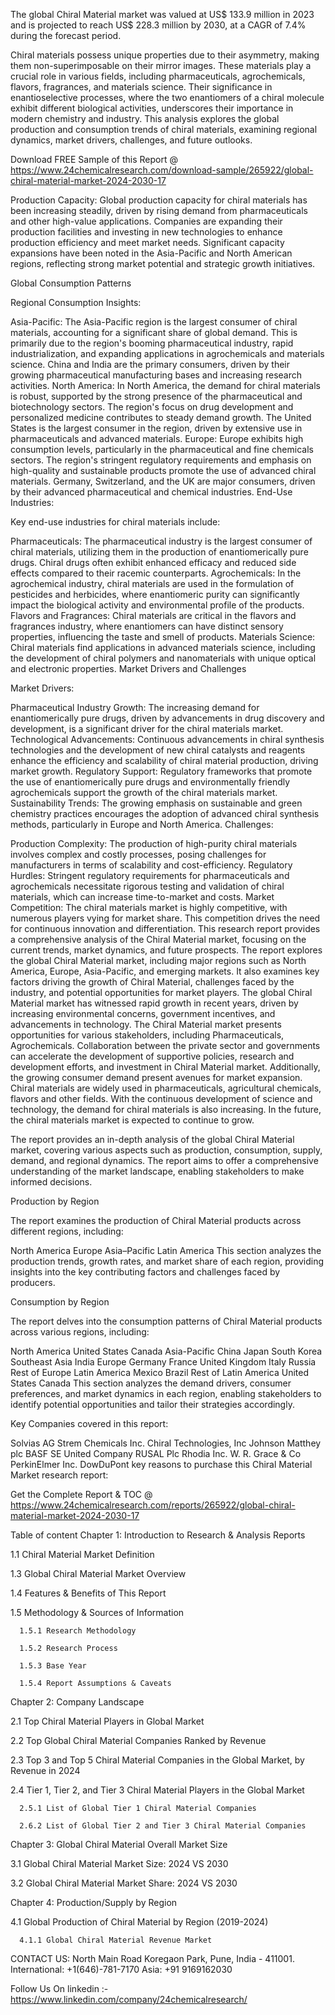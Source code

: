 The global Chiral Material market was valued at US$ 133.9 million in 2023 and is projected to reach US$ 228.3 million by 2030, at a CAGR of 7.4% during the forecast period.

Chiral materials possess unique properties due to their asymmetry, making them non-superimposable on their mirror images. These materials play a crucial role in various fields, including pharmaceuticals, agrochemicals, flavors, fragrances, and materials science. Their significance in enantioselective processes, where the two enantiomers of a chiral molecule exhibit different biological activities, underscores their importance in modern chemistry and industry. This analysis explores the global production and consumption trends of chiral materials, examining regional dynamics, market drivers, challenges, and future outlooks.

Download FREE Sample of this Report @ https://www.24chemicalresearch.com/download-sample/265922/global-chiral-material-market-2024-2030-17

Production Capacity: Global production capacity for chiral materials has been increasing steadily, driven by rising demand from pharmaceuticals and other high-value applications. Companies are expanding their production facilities and investing in new technologies to enhance production efficiency and meet market needs. Significant capacity expansions have been noted in the Asia-Pacific and North American regions, reflecting strong market potential and strategic growth initiatives.



Global Consumption Patterns

Regional Consumption Insights:

Asia-Pacific: The Asia-Pacific region is the largest consumer of chiral materials, accounting for a significant share of global demand. This is primarily due to the region's booming pharmaceutical industry, rapid industrialization, and expanding applications in agrochemicals and materials science. China and India are the primary consumers, driven by their growing pharmaceutical manufacturing bases and increasing research activities.
North America: In North America, the demand for chiral materials is robust, supported by the strong presence of the pharmaceutical and biotechnology sectors. The region's focus on drug development and personalized medicine contributes to steady demand growth. The United States is the largest consumer in the region, driven by extensive use in pharmaceuticals and advanced materials.
Europe: Europe exhibits high consumption levels, particularly in the pharmaceutical and fine chemicals sectors. The region's stringent regulatory requirements and emphasis on high-quality and sustainable products promote the use of advanced chiral materials. Germany, Switzerland, and the UK are major consumers, driven by their advanced pharmaceutical and chemical industries.
End-Use Industries:

Key end-use industries for chiral materials include:

Pharmaceuticals: The pharmaceutical industry is the largest consumer of chiral materials, utilizing them in the production of enantiomerically pure drugs. Chiral drugs often exhibit enhanced efficacy and reduced side effects compared to their racemic counterparts.
Agrochemicals: In the agrochemical industry, chiral materials are used in the formulation of pesticides and herbicides, where enantiomeric purity can significantly impact the biological activity and environmental profile of the products.
Flavors and Fragrances: Chiral materials are critical in the flavors and fragrances industry, where enantiomers can have distinct sensory properties, influencing the taste and smell of products.
Materials Science: Chiral materials find applications in advanced materials science, including the development of chiral polymers and nanomaterials with unique optical and electronic properties.
Market Drivers and Challenges

Market Drivers:

Pharmaceutical Industry Growth: The increasing demand for enantiomerically pure drugs, driven by advancements in drug discovery and development, is a significant driver for the chiral materials market.
Technological Advancements: Continuous advancements in chiral synthesis technologies and the development of new chiral catalysts and reagents enhance the efficiency and scalability of chiral material production, driving market growth.
Regulatory Support: Regulatory frameworks that promote the use of enantiomerically pure drugs and environmentally friendly agrochemicals support the growth of the chiral materials market.
Sustainability Trends: The growing emphasis on sustainable and green chemistry practices encourages the adoption of advanced chiral synthesis methods, particularly in Europe and North America.
Challenges:

Production Complexity: The production of high-purity chiral materials involves complex and costly processes, posing challenges for manufacturers in terms of scalability and cost-efficiency.
Regulatory Hurdles: Stringent regulatory requirements for pharmaceuticals and agrochemicals necessitate rigorous testing and validation of chiral materials, which can increase time-to-market and costs.
Market Competition: The chiral materials market is highly competitive, with numerous players vying for market share. This competition drives the need for continuous innovation and differentiation.
This research report provides a comprehensive analysis of the Chiral Material market, focusing on the current trends, market dynamics, and future prospects. The report explores the global Chiral Material market, including major regions such as North America, Europe, Asia-Pacific, and emerging markets. It also examines key factors driving the growth of Chiral Material, challenges faced by the industry, and potential opportunities for market players. The global Chiral Material market has witnessed rapid growth in recent years, driven by increasing environmental concerns, government incentives, and advancements in technology. The Chiral Material market presents opportunities for various stakeholders, including Pharmaceuticals, Agrochemicals. Collaboration between the private sector and governments can accelerate the development of supportive policies, research and development efforts, and investment in Chiral Material market. Additionally, the growing consumer demand present avenues for market expansion.  Chiral materials are widely used in pharmaceuticals, agricultural chemicals, flavors and other fields. With the continuous development of science and technology, the demand for chiral materials is also increasing. In the future, the chiral materials market is expected to continue to grow.

The report provides an in-depth analysis of the global Chiral Material market, covering various aspects such as production, consumption, supply, demand, and regional dynamics. The report aims to offer a comprehensive understanding of the market landscape, enabling stakeholders to make informed decisions.

Production by Region

The report examines the production of Chiral Material products across different regions, including:

North America
Europe
Asia–Pacific
Latin America
This section analyzes the production trends, growth rates, and market share of each region, providing insights into the key contributing factors and challenges faced by producers.

Consumption by Region

The report delves into the consumption patterns of Chiral Material products across various regions, including:

North America
United States
Canada
Asia-Pacific
China
Japan
South Korea
Southeast Asia
India
Europe
Germany
France
United Kingdom
Italy
Russia
Rest of Europe
Latin America
Mexico
Brazil
Rest of Latin America
United States
Canada
This section analyzes the demand drivers, consumer preferences, and market dynamics in each region, enabling stakeholders to identify potential opportunities and tailor their strategies accordingly.

Key Companies covered in this report:

Solvias AG
Strem Chemicals Inc.
Chiral Technologies, Inc
Johnson Matthey plc
BASF SE
United Company RUSAL Plc
Rhodia Inc.
W. R. Grace & Co
PerkinElmer Inc.
DowDuPont
key reasons to purchase this Chiral Material Market research report:

Get the Complete Report & TOC @ https://www.24chemicalresearch.com/reports/265922/global-chiral-material-market-2024-2030-17

Table of content
Chapter 1: Introduction to Research & Analysis Reports


1.1 Chiral Material Market Definition

1.3 Global Chiral Material Market Overview

1.4 Features & Benefits of This Report

1.5 Methodology & Sources of Information

      1.5.1 Research Methodology

      1.5.2 Research Process

      1.5.3 Base Year

      1.5.4 Report Assumptions & Caveats


Chapter 2: Company Landscape


2.1 Top Chiral Material Players in Global Market

2.2 Top Global Chiral Material Companies Ranked by Revenue

2.3 Top 3 and Top 5 Chiral Material Companies in the Global Market, by Revenue in 2024

2.4 Tier 1, Tier 2, and Tier 3 Chiral Material Players in the Global Market

      2.5.1 List of Global Tier 1 Chiral Material Companies

      2.6.2 List of Global Tier 2 and Tier 3 Chiral Material Companies


Chapter 3: Global Chiral Material Overall Market Size


3.1 Global Chiral Material Market Size: 2024 VS 2030

3.2 Global Chiral Material Market Share: 2024 VS 2030


Chapter 4: Production/Supply by Region


4.1 Global Production of Chiral Material by Region (2019-2024)

      4.1.1 Global Chiral Material Revenue Market

CONTACT US:
North Main Road Koregaon Park, Pune, India - 411001.
International: +1(646)-781-7170
Asia: +91 9169162030

Follow Us On linkedin :- https://www.linkedin.com/company/24chemicalresearch/
